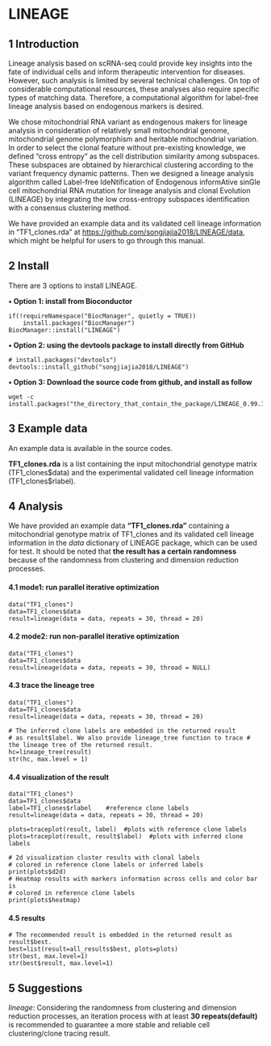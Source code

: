 # LINEAGE

## 1 Introduction

Lineage analysis based on scRNA-seq could provide key insights into the fate of individual cells and inform therapeutic intervention for diseases. However, such analysis is limited by several technical challenges. On top of considerable computational resources, these analyses also require specific types of matching data. Therefore, a computational algorithm for label-free lineage analysis based on endogenous markers is desired.

We chose mitochondrial RNA variant as endogenous makers for lineage analysis in consideration of relatively small mitochondrial genome, mitochondrial genome polymorphism and heritable mitochondrial variation. In order to select the clonal feature without pre-existing knowledge, we defined “cross entropy” as the cell distribution similarity among subspaces. These subspaces are obtained by hierarchical clustering according to the variant frequency dynamic patterns. Then we designed a lineage analysis algorithm called Label-free IdeNtification of Endogenous informAtive sinGle cell mitochondrial RNA mutation for lineage analysis and clonal Evolution (LINEAGE) by integrating the low cross-entropy subspaces identification with a consensus clustering method.

We have provided an example data and its validated cell lineage information in “TF1_clones.rda” at <https://github.com/songjiajia2018/LINEAGE/data>, which might be helpful for users to go through this manual.

## 2 Install

There are 3 options to install LINEAGE. 

**• Option 1: install from Bioconductor**
```{r option1, eval=FALSE}
if(!requireNamespace("BiocManager", quietly = TRUE))
    install.packages("BiocManager")
BiocManager::install("LINEAGE")
```

**• Option 2: using the devtools package to install directly from GitHub**
```{r option2, eval=FALSE}
# install.packages("devtools")
devtools::install_github("songjiajia2018/LINEAGE")
```

**• Option 3: Download the source code from github, and install as follow**
```{r option3, eval=FALSE}
wget -c 
install.packages("the_directory_that_contain_the_package/LINEAGE_0.99.1.tar.gz",repos=NULL,type="source")
```

## 3 Example data

An example data is available in the source codes.

**TF1_clones.rda** is a list containing the input mitochondrial genotype matrix (TF1_clones\$data) and the experimental validated cell lineage information (TF1_clones\$rlabel).

## 4 Analysis

We have provided an example data **“TF1_clones.rda”** containing a mitochondrial genotype matrix of TF1_clones and its validated cell lineage information in the *data* dictionary of LINEAGE package, which can be used for test. It should be noted that **the result has a certain randomness** because of the randomness from clustering and dimension reduction processes.

#### 4.1 mode1: run parallel iterative optimization
```{r mode1, eval=FALSE}
data("TF1_clones")
data=TF1_clones$data
result=lineage(data = data, repeats = 30, thread = 20)
```

#### 4.2 mode2: run non-parallel iterative optimization
```{r mode2, eval=FALSE}
data("TF1_clones")
data=TF1_clones$data
result=lineage(data = data, repeats = 30, thread = NULL)
```

#### 4.3 trace the lineage tree
```{r lineage_tree, eval=FALSE}
data("TF1_clones")
data=TF1_clones$data
result=lineage(data = data, repeats = 30, thread = 20)

# The inferred clone labels are embedded in the returned result
# as result$label. We also provide lineage_tree function to trace # the lineage tree of the returned result.
hc=lineage_tree(result)
str(hc, max.level = 1)
```

#### 4.4 visualization of the result
```{r plots, eval=FALSE}
data("TF1_clones")
data=TF1_clones$data
label=TF1_clones$rlabel    #reference clone labels
result=lineage(data = data, repeats = 30, thread = 20)

plots=traceplot(result, label)  #plots with reference clone labels
plots=traceplot(result, result$label)  #plots with inferred clone labels

# 2d visualization cluster results with clonal labels
# colored in reference clone labels or inferred labels
print(plots$d2d)
# Heatmap results with markers information across cells and color bar is
# colored in reference clone labels
print(plots$heatmap)
```

#### 4.5 results
```{r result, eval=FALSE}
# The recommended result is embedded in the returned result as result$best.
best=list(result=all_results$best, plots=plots)
str(best, max.level=1)
str(best$result, max.level=1)
```

## 5 Suggestions

*lineage*: Considering the randomness from clustering and dimension reduction processes, an iteration process with at least **30 repeats(default)** is recommended to guarantee a more stable and reliable cell clustering/clone tracing result.
